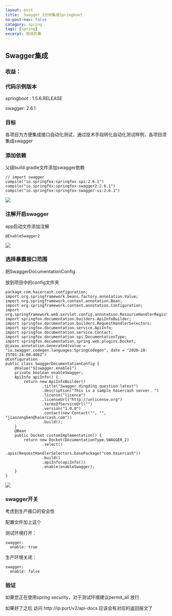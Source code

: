 ```yaml
---
layout: post
title:  Swagger 3分钟集成Springboot
no-post-nav: false
category: spring
tags: [spring]
excerpt: 想说的事
---
```




## Swagger集成

### 收益：



### 代码示例版本

springboot : 1.5.6.RELEASE

swagger: 2.6.1

### 目标

各项目为方便集成接口自动化测试，通过技术手段转化自动化测试样例，各项目须集成swagger

### 添加依赖

父级build.gradle文件添加swagger依赖

```
// import swagger
compile("io.springfox:springfox-spi:2.6.1")
compile("io.springfox:springfox-swagger2:2.6.1")
compile("io.springfox:springfox-swagger-ui:2.6.1")
```

![](https://james-xuande.github.io/assets/images/posts/2021-04-04/swagger-dependency.png)

### 注解开启swagger

app启动文件添加注解

```
@EnableSwagger2
```

![](https://james-xuande.github.io/assets/images/posts/2021-04-04/starter.png)

### 选择暴露接口范围

把SwaggerDocumentationConfig

放到项目中的config文件夹

```
package com.haiercash.configuration;
import org.springframework.beans.factory.annotation.Value;
import org.springframework.context.annotation.Bean;
import org.springframework.context.annotation.Configuration;
import org.springframework.web.servlet.config.annotation.ResourceHandlerRegistry;
import springfox.documentation.builders.ApiInfoBuilder;
import springfox.documentation.builders.RequestHandlerSelectors;
import springfox.documentation.service.ApiInfo;
import springfox.documentation.service.Contact;
import springfox.documentation.spi.DocumentationType;
import springfox.documentation.spring.web.plugins.Docket;
@javax.annotation.Generated(value = "io.swagger.codegen.languages.SpringCodegen", date = "2020-10-25T01:24:08.406Z")
@Configuration
public class SwaggerDocumentationConfig {
    @Value("${swagger.enable}")
    private boolean enableSwagger;
    ApiInfo apiInfo() {
        return new ApiInfoBuilder()
                .title("Swagger dingding question latest")
                .description("This is a sample haiercash server. ")
                .license("licence")
                .licenseUrl("http://unlicense.org")
                .termsOfServiceUrl("")
                .version("1.0.0")
                .contact(new Contact("", "", "jiaozongben@haiercash.com"))
                .build();
    }
    @Bean
    public Docket customImplementation() {
        return new Docket(DocumentationType.SWAGGER_2)
                .select()
                .apis(RequestHandlerSelectors.basePackage("com.haiercash"))
                .build()
                .apiInfo(apiInfo())
                .enable(enableSwagger);
    }
}
```

![](https://james-xuande.github.io/assets/images/posts/2021-04-04/expose-interface.png)

### swagger开关

考虑到生产接口的安全性

配置文件加上这个

测试环境打开：

```
swagger:
  enable: true
```

生产环境关闭：

```
swagger:
  enable: false
```

### 验证

如果您正在使用spring security，对于测试环境建议permit_all 放行

如果好了之后 访问 http://ip:port/v2/api-docs 应该会有对应的返回报文了

